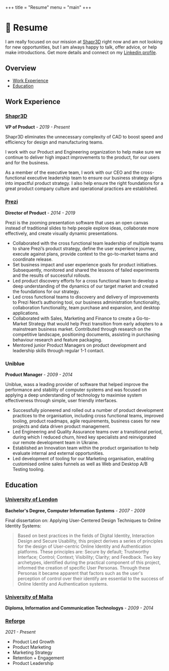 +++
title = "Resume"
menu = "main"
+++

# 👤 Resume
I am really focused on our mission at [Shapr3D](https://www.shapr3d.com) right now and am not looking for new opportunities, but I am always happy to talk, offer advice, or help make introductions. Get more details and connect on my [Linkedin profile](https://www.linkedin.com/in/sebcachia).

## Overview
* [Work Experience](#work-experience)
* [Education](#education)

## Work Experience

### [Shapr3D](https://www.shapr3d.com)

**VP of Product** - *2019 - Present*

Shapr3D eliminates the unnecessary complexity of CAD to boost speed and efficiency for design and manufacturing teams.

I work with our Product and Engineering organization to help make sure we continue to deliver high impact improvements to the product, for our users and for the business.

As a member of the executive team, I work with our CEO and the cross-functional executive leadership team to ensure our business strategy aligns into impactful product strategy. I also help ensure the right foundations for a great product company culture and operational practices are established.

### [Prezi](https://www.prezi.com)

**Director of Product** - *2014 - 2019*

Prezi is the zooming presentation software that uses an open canvas instead of traditional slides to help people explore ideas, collaborate more effectively, and create visually dynamic presentations.

- Collaborated with the cross functional team leadership of multiple teams to share Prezi’s product strategy, define the user experience journey, execute against plans, provide context to the go-to-market teams and coordinate release.
- Set business impact and user experience goals for product initiatives. Subsequently, monitored and shared the lessons of failed experiments and the results of successful rollouts.
- Led product discovery efforts for a cross functional team to develop a deep understanding of the dynamics of our target market and created the foundations for our strategy.
- Led cross functional teams to discovery and delivery of improvements to Prezi Next’s authoring tool, our business administration functionality, collaboration functionality, team purchase and expansion, and desktop applications.
- Collaborated with Sales, Marketing and Finance to create a Go-to-Market Strategy that would help Prezi transition from early adopters to a mainstream business market. Contributed through research on the competitive landscape, positioning documents, assisting in purchasing behaviour research and feature packaging.
- Mentored junior Product Managers on product development and leadership skills through regular 1-1 contact.

### Uniblue

**Product Manager** - *2009 - 2014*

Uniblue, wass a leading provider of software that helped improve the performance and stability of computer systems and was focused on applying a deep understanding of technology to maximise system effectiveness through simple, user friendly interfaces.

- Successfully pioneered and rolled out a number of product development practices to the organisation, including cross functional teams, improved tooling, product roadmaps, agile requirements, business cases for new projects and data driven product management.
- Led Engineering and Quality Assurance teams over a transitional period, during which I reduced churn, hired key specialists and reinvigorated our remote development team in Ukraine.
- Established an Innovation team within the product organisation to help evaluate internal and external opportunities.
- Led development of tooling for our Marketing organisation, enabling customised online sales funnels as well as Web and Desktop A/B Testing tooling.


## Education

### [University of London](https://www.london.ac.uk/)
**Bachelor's Degree, Computer Information Systems** - *2007 - 2009*

Final dissertation on: Applying User-Centered Design Techniques to Online Identity Systems:

> Based on best practices in the fields of Digital Identity, Interaction Design and Secure Usability, this project derives a series of principles for the design of User-centric Online Identity and Authentication platforms. These principles are: Secure by default; Trustworthy Interface; Control; Context; Visibility; Clarity; and Feedback. 
> Two key archetypes, identified during the practical component of this project, informed the creation of specific User Personas. Through these Personas it became apparent that factors such as the user's perception of control over their identify are essential to the success of Online Identity and Authentication systems.

### [University of Malta](https://www.um.edu.mt/)
**Diploma, Information and Communication Technologys** - *2009 - 2014*

### [Reforge](https://www.reforge.com)
*2021 - Present*

- Product Led Growth
- Product Marketing
- Marketing Strategy
- Retention + Engagement
- Product Leadership


